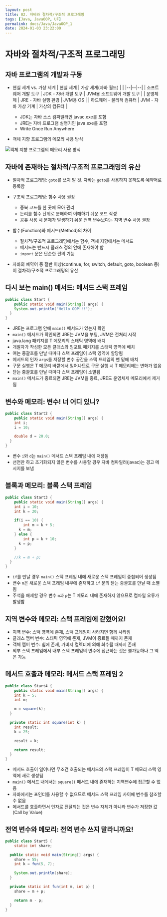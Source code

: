 ```yaml
---
layout: post
title: 02. 자바와 절차적/구조적 프로그래밍
tags: [Java, JavaOOP, UF]
permalink: docs/Java/JavaOOP_1
date: 2024-01-03 23:22:00
---
```

# 자바와 절차적/구조적 프로그래밍
## 자바 프로그램의 개발과 구동
- 현실 세계 vs. 가상 세계
| 현실 세계 | 가상 세계(자바 월드)  |  |
|--|--|--|
| 소프트웨어 개발 도구  | JDK - 자바 개발 도구  | JVM용 소프트웨어 개발 도구 |
| 운영체제 | JRE - 자바 실행 환경 | JVM용 OS |
| 하드웨어 - 물리적 컴퓨터 | JVM - 자바 가상 기계 | 가상의 컴퓨터 |

  - JDK는 자바 소스 컴파일러인 javac.exe를 포함
  - JRE는 자바 프로그램 실행기인 java.exe를 포함
  - Write Once Run Anywhere

- 객체 지향 프로그램의 메모리 사용 방식

![객체 지향 프로그램의 메모리 사용 방식](https://i.imgur.com/sSbgPLr.png)

## 자바에 존재하는 절차적/구조적 프로그래밍의 유산

- 절차적 프로그래밍: `goto`를 쓰지 말 것. 자바는 `goto`를 사용하지 못하도록 예약어로 등록함
- 구조적 프로그래밍: 함수 사용 권장
  - 중복 코드를 한 곳에 모아 관리
  - 논리를 함수 단위로 분해하여 이해하기 쉬운 코드 작성
  - 공유 사용 시 문제가 발생하기 쉬운 전역 변수보다는 지역 변수 사용 권장
 
- 함수(Function)와 메서드(Method)의 차이
  - 절차적/구조적 프로그래밍에서는 함수, 객체 지향에서는 메서드
  - 메서드는 반드시 클래스 정의 안에 존재해야 함
  - `import` 문은 단순한 편의 기능

- 자바의 예약어 중 절반 이상(continue, for, switch, default, goto, boolean 등)이 절차적/구조적 프로그래밍의 유산

## 다시 보는 main() 메서드: 메서드 스택 프레임
```java
public class Start {
	public static void main(String[] args) {
  	System.out.println("Hello OOP!!!");
  }
}
```

- JRE는 프로그램 안에 `main()` 메서드가 있는지 확인
-  `main()` 메서드가 확인되면 JRE는 JVM을 부팅, JVM은 전처리 시작
  -  java.lang 패키지를 T 메모리의 스태틱 영역에 배치
  -  개발자가 작성한 모든 클래스와 임포트 패키지를 스태틱 영역에 배치
- 여는 중괄호를 만날 때마다 스택 프레임이 스택 영역에 할당됨
- 메서드의 인자 `args`를 저장할 변수 공간을 스택 프레임의 맨 밑에 배치
- 구문 실행은 T 메모리 바깥에서 일어나므로 구문 실행 시 T 메모리에는 변화가 없음
- 닫는 중괄호를 만날 때마다 스택 프레임이 소멸됨
- `main()` 메서드가 종료되면 JRE는 JVM을 종료, JRE도 운영체제 메모리에서 제거됨

## 변수와 메모리: 변수! 너 어디 있니?
```java
public class Start2 {
	public static void main(String[] args) {
  	int i;
    i = 10;

    double d = 20.0;
  }
}
```

- 변수 `i`와 `d`는 `main()` 메서드 스택 프레임 내에 저장됨
- 선언만 하고 초기화되지 않은 변수를 사용할 경우 자바 컴파일러(javac)는 경고 메시지를 보냄

## 블록과 메모리: 블록 스택 프레임
```java
public class Start3 {
	public static void main(String[] args) {
  	int i = 10;
    int k = 20;

    if(i == 10) {
    	int m = k + 5;
      k = m;
    } else {
    	int p = k + 10;
      k = p;
    }

    //k = m + p;
  }
}
```

- `if`를 만날 경우 `main()` 스택 프레임 내에 새로운 스택 프레임이 중첩되어 생성됨
- 변수 `m`은 새로운 스택 프레임 내부에 존재하고 `if` 문의 닫는 중괄호를 만날 때 소멸됨
- 주석을 해제할 경우 변수 `m`과 `p`는 T 메모리 내에 존재하지 않으므로 컴파일 오류가 발생함

## 지역 변수와 메모리: 스택 프레임에 갇혔어요!
- 지역 변수: 스택 영역에 존재, 스택 프레임이 사라지면 함께 사라짐
- 클래스 멤버 변수: 스태틱 영역에 존재, JVM이 종료될 때까지 존재
- 객체 멤버 변수: 힙에 존재, 가비지 컬렉터에 의해 회수될 때까지 존재
- 외부 스택 프레임에서 내부 스택 프레임의 변수에 접근하는 것은 불가능하나 그 역은 가능

## 메서드 호출과 메모리: 메서드 스택 프레임 2
```java
public class Start4 {
	public static void main(String[] args) {
  	int k = 5;
    int m;

    m = square(k);
  }

  private static int square(int k) {
  	int result;
    k = 25;

    result = k;

    return result;
  }
}
```

- 메서드 호출이 일어나면 무조건 호출되는 메서드의 스택 프레임이 T 메모리 스택 영역에 새로 생성됨
- `main()` 메서드 내에서는 `square()` 메서드 내에 존재하는 지역변수에 접근할 수 없음
- 자바에서는 포인터를 사용할 수 없으므로 메서드 스택 프레임 사이에 변수를 참조할 수 없음
- 메서드를 호출하면서 인자로 전달되는 것은 변수 자체가 아니라 변수가 저장한 값 (Call by Value)

## 전역 변수와 메모리: 전역 변수 쓰지 말라니까요!
```java
public class Start5 {
	static int share;

  public static void main(String[] args) {
  	share = 55;
    int k = fun(5, 7);

    System.out.println(share);
  }

  private static int fun(int m, int p) {
  	share = m + p;

    return m - p;
  }
}
```